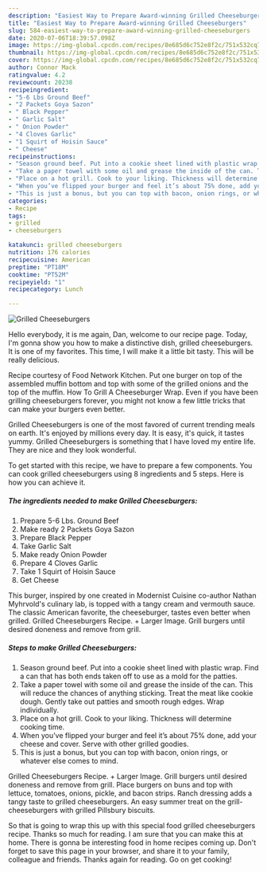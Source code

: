 ```yaml
---
description: "Easiest Way to Prepare Award-winning Grilled Cheeseburgers"
title: "Easiest Way to Prepare Award-winning Grilled Cheeseburgers"
slug: 584-easiest-way-to-prepare-award-winning-grilled-cheeseburgers
date: 2020-07-06T18:39:57.098Z
image: https://img-global.cpcdn.com/recipes/8e685d6c752e8f2c/751x532cq70/grilled-cheeseburgers-recipe-main-photo.jpg
thumbnail: https://img-global.cpcdn.com/recipes/8e685d6c752e8f2c/751x532cq70/grilled-cheeseburgers-recipe-main-photo.jpg
cover: https://img-global.cpcdn.com/recipes/8e685d6c752e8f2c/751x532cq70/grilled-cheeseburgers-recipe-main-photo.jpg
author: Connor Mack
ratingvalue: 4.2
reviewcount: 20238
recipeingredient:
- "5-6 Lbs Ground Beef"
- "2 Packets Goya Sazon"
- " Black Pepper"
- " Garlic Salt"
- " Onion Powder"
- "4 Cloves Garlic"
- "1 Squirt of Hoisin Sauce"
- " Cheese"
recipeinstructions:
- "Season ground beef. Put into a cookie sheet lined with plastic wrap. Find a can that has both ends taken off to use as a mold for the patties."
- "Take a paper towel with some oil and grease the inside of the can. This will reduce the chances of anything sticking. Treat the meat like cookie dough. Gently take out patties and smooth rough edges. Wrap individually."
- "Place on a hot grill. Cook to your liking. Thickness will determine cooking time."
- "When you’ve flipped your burger and feel it’s about 75% done, add your cheese and cover. Serve with other grilled goodies."
- "This is just a bonus, but you can top with bacon, onion rings, or whatever else comes to mind."
categories:
- Recipe
tags:
- grilled
- cheeseburgers

katakunci: grilled cheeseburgers 
nutrition: 176 calories
recipecuisine: American
preptime: "PT18M"
cooktime: "PT52M"
recipeyield: "1"
recipecategory: Lunch

---
```



![Grilled Cheeseburgers](https://img-global.cpcdn.com/recipes/8e685d6c752e8f2c/751x532cq70/grilled-cheeseburgers-recipe-main-photo.jpg)

Hello everybody, it is me again, Dan, welcome to our recipe page. Today, I'm gonna show you how to make a distinctive dish, grilled cheeseburgers. It is one of my favorites. This time, I will make it a little bit tasty. This will be really delicious.

Recipe courtesy of Food Network Kitchen. Put one burger on top of the assembled muffin bottom and top with some of the grilled onions and the top of the muffin. How To Grill A Cheeseburger Wrap. Even if you have been grilling cheeseburgers forever, you might not know a few little tricks that can make your burgers even better.

Grilled Cheeseburgers is one of the most favored of current trending meals on earth. It's enjoyed by millions every day. It is easy, it's quick, it tastes yummy. Grilled Cheeseburgers is something that I have loved my entire life. They are nice and they look wonderful.


To get started with this recipe, we have to prepare a few components. You can cook grilled cheeseburgers using 8 ingredients and 5 steps. Here is how you can achieve it.

<!--inarticleads1-->

##### The ingredients needed to make Grilled Cheeseburgers:

1. Prepare 5-6 Lbs. Ground Beef
1. Make ready 2 Packets Goya Sazon
1. Prepare  Black Pepper
1. Take  Garlic Salt
1. Make ready  Onion Powder
1. Prepare 4 Cloves Garlic
1. Take 1 Squirt of Hoisin Sauce
1. Get  Cheese


This burger, inspired by one created in Modernist Cuisine co-author Nathan Myhrvold&#39;s culinary lab, is topped with a tangy cream and vermouth sauce. The classic American favorite, the cheeseburger, tastes even better when grilled. Grilled Cheeseburgers Recipe. + Larger Image. Grill burgers until desired doneness and remove from grill. 

<!--inarticleads2-->

##### Steps to make Grilled Cheeseburgers:

1. Season ground beef. Put into a cookie sheet lined with plastic wrap. Find a can that has both ends taken off to use as a mold for the patties.
1. Take a paper towel with some oil and grease the inside of the can. This will reduce the chances of anything sticking. Treat the meat like cookie dough. Gently take out patties and smooth rough edges. Wrap individually.
1. Place on a hot grill. Cook to your liking. Thickness will determine cooking time.
1. When you’ve flipped your burger and feel it’s about 75% done, add your cheese and cover. Serve with other grilled goodies.
1. This is just a bonus, but you can top with bacon, onion rings, or whatever else comes to mind.


Grilled Cheeseburgers Recipe. + Larger Image. Grill burgers until desired doneness and remove from grill. Place burgers on buns and top with lettuce, tomatoes, onions, pickle, and bacon strips. Ranch dressing adds a tangy taste to grilled cheeseburgers. An easy summer treat on the grill- cheeseburgers with grilled Pillsbury biscuits. 

So that is going to wrap this up with this special food grilled cheeseburgers recipe. Thanks so much for reading. I am sure that you can make this at home. There is gonna be interesting food in home recipes coming up. Don't forget to save this page in your browser, and share it to your family, colleague and friends. Thanks again for reading. Go on get cooking!
